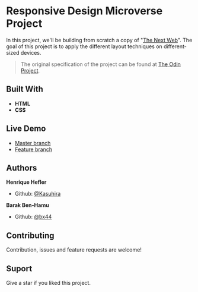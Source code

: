 # Responsive Design Microverse Project

In this project, we'll be building from scratch a copy of "[The Next Web](https://www.thenextweb.com/)". The goal of this project is to apply the different layout techniques on different-sized devices.

>The original specification of the project can be found at [The Odin Project](https://www.theodinproject.com/courses/html5-and-css3/lessons/building-with-responsive-design).

## Built With

- **HTML**
- **CSS**

## Live Demo

- [Master branch](http://raw.githack.com/Kasuhira/Responsive-TNW-Website/master/index.html)
- [Feature branch](http://raw.githack.com/Kasuhira/Responsive-TNW-Website/building-branch/index.html)

## Authors

**Henrique Hefler**

- Github: [@Kasuhira](https://github.com/Kasuhira)

**Barak Ben-Hamu**

- Github: [@bx44](https://github.com/bx44)

## Contributing

Contribution, issues and feature requests are welcome!

## Suport

Give a star if you liked this project.
